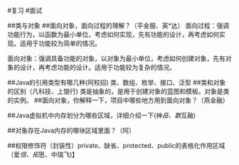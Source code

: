 #复习
#面试

##类与对象
##面向对象，面向过程的理解？（平金服、英*达）
面向过程：强调功能行为，以函数为最小单位，考虑如何实现，先有功能的设计，再考虑如何实现。适用于功能较为简单的情况。

面向对象：强调具备功能的对象，以对象为最小单位，考虑如何创建对象，先有对象的设计，再考虑功能的设计。适用于功能较为复杂的情况。

##Java的引用类型有哪几种(阿校招)
类、数组、枚举、接口、泛型
##类和对象的区别（凡科技、上银行)
类是抽象的，是用于创建对象的蓝图和模板。对象是类的实例。
##面向对象，你解释一下，项目中哪些地方用到面向对象？（燕金融）

##Java虚拟机中内存划分为哪些区域，详细介绍一下(神*岳、数*互融)

##对象存在Java内存的哪块区域里面？（阿）

##权限修饰符（封装性）private、缺省、protected、public的表格化作用区域（爱*信、拓*思、中瑞飞)】
